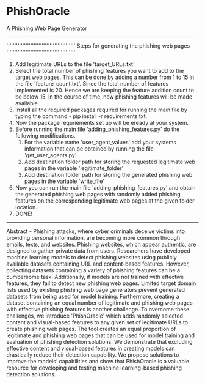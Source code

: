 # PhishOracle
A Phishing Web Page Generator

******************************************************************************************************************************************************************
'''''''''''''''''''''''''''''''''''''''''''
Steps for generating the phishing web pages
'''''''''''''''''''''''''''''''''''''''''''
1. Add legitimate URLs to the file 'target_URLs.txt'
2. Select the total number of phishing features you want to add to the target web pages. This can be done by adding a number from 1 to 15 in the file 'feature_count.txt'. Since the total number of features implemented is 20. Hence we are keeping the feature addition count to be below 15. In the course of time, new phishing features will be made available.
3. Install all the required packages required for running the main file by typing the command - pip install -r requirements.txt.
4. Now the package requriements set up will be eready at your system.
5. Before running the main file 'adding_phishing_features.py' do the following modifications.
	1) For the variable name 'user_agent_values' add your systems information that can be obtained by running the file 'get_user_agents.py'
	2) Add destination folder path for storing the requested legitimate web pages in the variable 'legitimate_folder'
	3) Add destination folder path for storing the generated phishing web pages in the variable 'write_file'
5. Now you can run the main file 'adding_phishing_features.py' and obtain the generated phishing web pages with randomly added phishing features on the corresponding legitimate web pages at the given folder location.
6. DONE!

******************************************************************************************************************************************************************

Abstract - Phishing attacks, where cyber criminals deceive victims into providing personal information, are becoming more common through emails, texts, and websites. Phishing websites, which appear authentic, are designed to gather private data from users. Researchers have developed machine learning models to detect phishing websites using publicly available datasets containing URL and content-based features. However, collecting datasets containing a variety of phishing features can be a cumbersome task. Additionally, if models are not trained with effective features, they fail to detect new phishing web pages. Limited target domain lists used by existing phishing web page generators prevent generated datasets from being used for model training. Furthermore, creating a dataset containing an equal number of legitimate and phishing web pages with effective phishing features is another challenge. To overcome these challenges, we introduce 'PhishOracle' which adds randomly selected content and visual-based features to any given set of legitimate URLs to create phishing web pages. The tool creates an equal proportion of legitimate and phishing web pages that can be used for model training and evaluation of phishing detection solutions. We demonstrate that excluding effective content and visual-based features in creating models can drastically reduce their detection capability. We propose solutions to improve the models’ capabilities and show that PhishOracle is a valuable resource for developing and testing machine learning-based phishing detection solutions.

